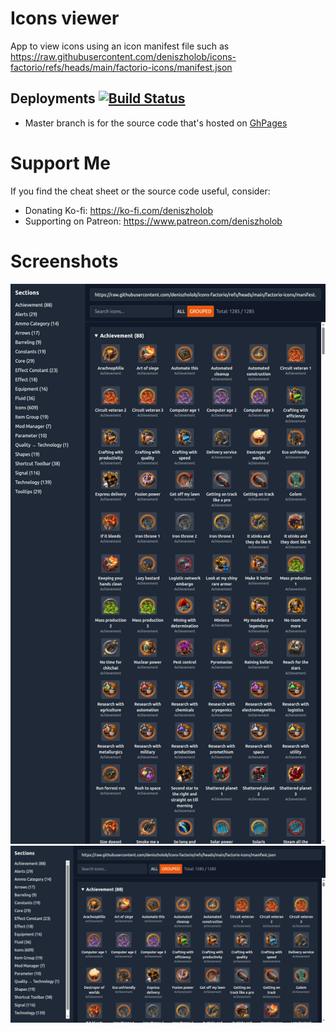 # Icons viewer

App to view icons using an icon manifest file such as
https://raw.githubusercontent.com/deniszholob/icons-factorio/refs/heads/main/factorio-icons/manifest.json

## Deployments [![Build Status](https://github.com/deniszholob/icons-viewer/actions/workflows/main.yml/badge.svg)](https://github.com/deniszholob/icons-viewer/actions/workflows/main.yml)

- Master branch is for the source code that's hosted on
  [GhPages](https://deniszholob.github.io/icons-viewer/)

# Support Me

If you find the cheat sheet or the source code useful, consider:

- Donating Ko-fi: https://ko-fi.com/deniszholob
- Supporting on Patreon: https://www.patreon.com/deniszholob

# Screenshots

![Icon Viewer](./public/screenshots/screenshot_1080x1920.png)
![Icon Viewer](./public/screenshots/screenshot_1280x720.png)
